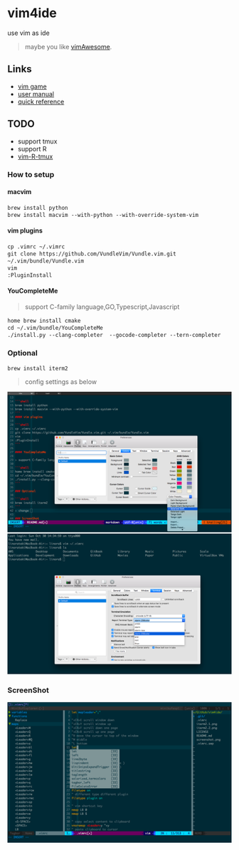 # vim4ide

use vim as ide

> maybe you like [vimAwesome](http://vimawesome.com).

## Links

* [vim game](http://vim-adventures.com/)
* [user manual](https://vimhelp.appspot.com/usr_toc.txt.html)
* [quick reference](https://vimhelp.appspot.com/quickref.txt.html)



## TODO

* support tmux
* support R
* [vim-R-tmux](http://manuals.bioinformatics.ucr.edu/home/programming-in-r/vim-r)

### How to setup


#### macvim

```shell
brew install python
brew install macvim --with-python --with-override-system-vim
```
#### vim plugins

```shell
cp .vimrc ~/.vimrc 
git clone https://github.com/VundleVim/Vundle.vim.git ~/.vim/bundle/Vundle.vim
vim
:PluginInstall
```

#### YouCompleteMe

> support C-family language,GO,Typescript,Javascript

```shell
home brew install cmake
cd ~/.vim/bundle/YouCompleteMe
./install.py --clang-completer  --gocode-completer --tern-completer
```

### Optional

```shell
brew install iterm2
```
> config settings as below

![iterm2](./misc/iterm2.1.png)
![iterm2](./misc/iterm2.2.png)

### ScreenShot
![vim4ide](./screenshot.png)


